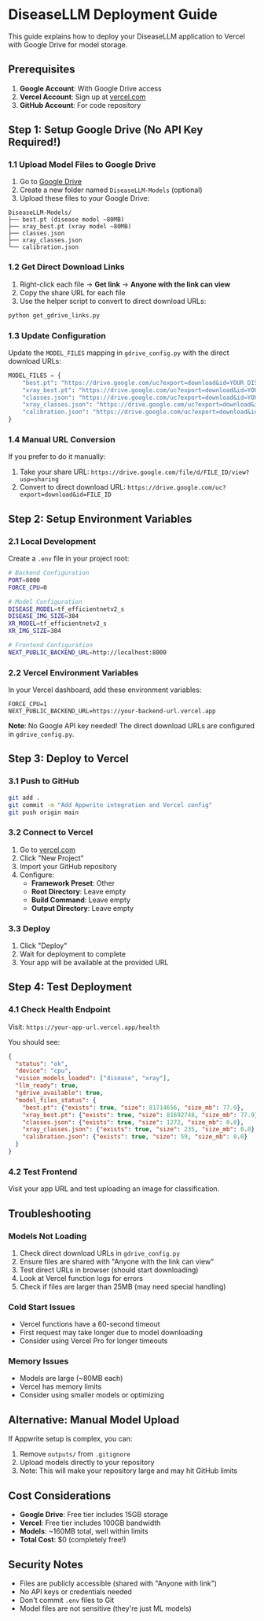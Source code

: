 # DiseaseLLM Deployment Guide

This guide explains how to deploy your DiseaseLLM application to Vercel with Google Drive for model storage.

## Prerequisites

1. **Google Account**: With Google Drive access
2. **Vercel Account**: Sign up at [vercel.com](https://vercel.com)
3. **GitHub Account**: For code repository

## Step 1: Setup Google Drive (No API Key Required!)

### 1.1 Upload Model Files to Google Drive
1. Go to [Google Drive](https://drive.google.com)
2. Create a new folder named `DiseaseLLM-Models` (optional)
3. Upload these files to your Google Drive:

```
DiseaseLLM-Models/
├── best.pt (disease model ~80MB)
├── xray_best.pt (xray model ~80MB)
├── classes.json
├── xray_classes.json
└── calibration.json
```

### 1.2 Get Direct Download Links
1. Right-click each file → **Get link** → **Anyone with the link can view**
2. Copy the share URL for each file
3. Use the helper script to convert to direct download URLs:

```bash
python get_gdrive_links.py
```

### 1.3 Update Configuration
Update the `MODEL_FILES` mapping in `gdrive_config.py` with the direct download URLs:

```python
MODEL_FILES = {
    "best.pt": "https://drive.google.com/uc?export=download&id=YOUR_DISEASE_MODEL_FILE_ID",
    "xray_best.pt": "https://drive.google.com/uc?export=download&id=YOUR_XRAY_MODEL_FILE_ID", 
    "classes.json": "https://drive.google.com/uc?export=download&id=YOUR_CLASSES_FILE_ID",
    "xray_classes.json": "https://drive.google.com/uc?export=download&id=YOUR_XRAY_CLASSES_FILE_ID",
    "calibration.json": "https://drive.google.com/uc?export=download&id=YOUR_CALIBRATION_FILE_ID"
}
```

### 1.4 Manual URL Conversion
If you prefer to do it manually:
1. Take your share URL: `https://drive.google.com/file/d/FILE_ID/view?usp=sharing`
2. Convert to direct download URL: `https://drive.google.com/uc?export=download&id=FILE_ID`

## Step 2: Setup Environment Variables

### 2.1 Local Development
Create a `.env` file in your project root:

```bash
# Backend Configuration
PORT=8000
FORCE_CPU=0

# Model Configuration
DISEASE_MODEL=tf_efficientnetv2_s
DISEASE_IMG_SIZE=384
XR_MODEL=tf_efficientnetv2_s
XR_IMG_SIZE=384

# Frontend Configuration
NEXT_PUBLIC_BACKEND_URL=http://localhost:8000
```

### 2.2 Vercel Environment Variables
In your Vercel dashboard, add these environment variables:

```
FORCE_CPU=1
NEXT_PUBLIC_BACKEND_URL=https://your-backend-url.vercel.app
```

**Note**: No Google API key needed! The direct download URLs are configured in `gdrive_config.py`.

## Step 3: Deploy to Vercel

### 3.1 Push to GitHub
```bash
git add .
git commit -m "Add Appwrite integration and Vercel config"
git push origin main
```

### 3.2 Connect to Vercel
1. Go to [vercel.com](https://vercel.com)
2. Click "New Project"
3. Import your GitHub repository
4. Configure:
   - **Framework Preset**: Other
   - **Root Directory**: Leave empty
   - **Build Command**: Leave empty
   - **Output Directory**: Leave empty

### 3.3 Deploy
1. Click "Deploy"
2. Wait for deployment to complete
3. Your app will be available at the provided URL

## Step 4: Test Deployment

### 4.1 Check Health Endpoint
Visit: `https://your-app-url.vercel.app/health`

You should see:
```json
{
  "status": "ok",
  "device": "cpu",
  "vision_models_loaded": ["disease", "xray"],
  "llm_ready": true,
  "gdrive_available": true,
  "model_files_status": {
    "best.pt": {"exists": true, "size": 81714656, "size_mb": 77.9},
    "xray_best.pt": {"exists": true, "size": 81692748, "size_mb": 77.9},
    "classes.json": {"exists": true, "size": 1272, "size_mb": 0.0},
    "xray_classes.json": {"exists": true, "size": 235, "size_mb": 0.0},
    "calibration.json": {"exists": true, "size": 59, "size_mb": 0.0}
  }
}
```

### 4.2 Test Frontend
Visit your app URL and test uploading an image for classification.

## Troubleshooting

### Models Not Loading
1. Check direct download URLs in `gdrive_config.py`
2. Ensure files are shared with "Anyone with the link can view"
3. Test direct URLs in browser (should start downloading)
4. Look at Vercel function logs for errors
5. Check if files are larger than 25MB (may need special handling)

### Cold Start Issues
- Vercel functions have a 60-second timeout
- First request may take longer due to model downloading
- Consider using Vercel Pro for longer timeouts

### Memory Issues
- Models are large (~80MB each)
- Vercel has memory limits
- Consider using smaller models or optimizing

## Alternative: Manual Model Upload

If Appwrite setup is complex, you can:

1. Remove `outputs/` from `.gitignore`
2. Upload models directly to your repository
3. Note: This will make your repository large and may hit GitHub limits

## Cost Considerations

- **Google Drive**: Free tier includes 15GB storage
- **Vercel**: Free tier includes 100GB bandwidth
- **Models**: ~160MB total, well within limits
- **Total Cost**: $0 (completely free!)

## Security Notes

- Files are publicly accessible (shared with "Anyone with link")
- No API keys or credentials needed
- Don't commit `.env` files to Git
- Model files are not sensitive (they're just ML models)
